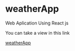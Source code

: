 # weatherApp
Web Aplication Using React js

You can take a view in this link

<a href="#">weatherApp</a>
